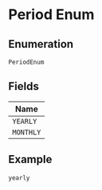 
# Period Enum

## Enumeration

`PeriodEnum`

## Fields

| Name |
|  --- |
| `YEARLY` |
| `MONTHLY` |

## Example

```
yearly
```

